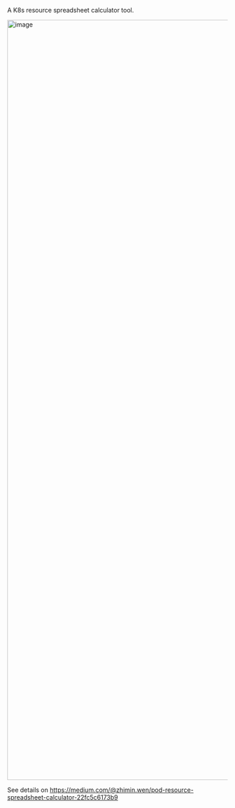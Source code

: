 A K8s resource spreadsheet calculator tool.

<img width="1737" alt="image" src="https://github.com/mJace/PodResourceCalculator/assets/9836691/f39ebea1-68fe-43bf-b1de-5faba2331b5a">


See details on https://medium.com/@zhimin.wen/pod-resource-spreadsheet-calculator-22fc5c6173b9 
